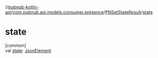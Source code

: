 //[pubnub-kotlin-api](../../../index.md)/[com.pubnub.api.models.consumer.presence](../index.md)/[PNSetStateResult](index.md)/[state](state.md)

# state

[common]\
val [state](state.md): [JsonElement](../../com.pubnub.api/-json-element/index.md)
